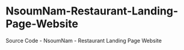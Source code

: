 # NsoumNam-Restaurant-Landing-Page-Website
Source Code - NsoumNam - Restaurant Landing Page Website
